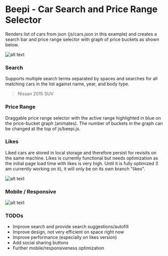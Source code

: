 # Beepi - Car Search and Price Range Selector

Renders list of cars from json (js/cars.json in this example) and creates a search bar and price range selector with graph of price buckets as shown below.

![alt text](http://i.imgur.com/fIkNa5N.png "Sample Screenshot")

### Search
Supports multiple search terms separated by spaces and searches for all matching cars in the list against name, year, and body type.
> Nissan 2015 SUV

### Price Range
Draggable price range selector with the active range highlighted in blue on the price-bucket graph (animates). The number of buckets in the graph can be changed at the top of js/beepi.js.

### Likes
Liked cars are stored in local storage and therefore persist for revisits on the same machine. Likes is currently functional but needs optimization as the initial page load time with likes is very high. Until it is fully optimized (I am currently working on it), it will only be on its own branch "likes".

![alt text](http://i.imgur.com/rgdeYKR.png "Sample Screenshot")

### Mobile / Responsive
![alt text](http://i.imgur.com/qpKVNU2.png "Sample Screenshot")

### TODOs

* Improve search and provide search suggestions/autofill
* Improve design, not very efficient on space right now
* Improve performance (especially on likes version)
* Add social sharing buttons
* Further mobile/responsiveness optimization

